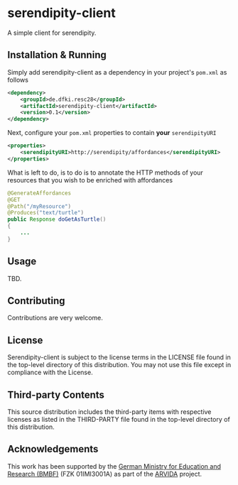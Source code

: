 # serendipity-client
A simple client for serendipity.

## Installation & Running
Simply add serendipity-client as a dependency in your project's `pom.xml` as follows

```xml
<dependency>
	<groupId>de.dfki.resc28</groupId>
	<artifactId>serendipity-client</artifactId>
	<version>0.1</version>
</dependency>
```

Next, configure your `pom.xml` properties to contain **your** `serendipityURI` 
```xml
<properties>
    <serendipityURI>http://serendipity/affordances</serendipityURI>
</properties>
```

What is left to do, is to do is to annotate the HTTP methods of your resources that you wish to be enriched with affordances
```java
@GenerateAffordances
@GET
@Path("/myResource")
@Produces("text/turtle")
public Response doGetAsTurtle() 
{
	...
}
``` 

## Usage
TBD.

## Contributing
Contributions are very welcome.


## License
Serendipity-client is subject to the license terms in the LICENSE file found in the top-level directory of this distribution.
You may not use this file except in compliance with the License.


## Third-party Contents
This source distribution includes the third-party items with respective licenses as listed in the THIRD-PARTY file found in the top-level directory of this distribution.


## Acknowledgements
This work has been supported by the [German Ministry for Education and Research (BMBF)](http://www.bmbf.de/en/index.html) (FZK 01IMI3001A) as part of the [ARVIDA](http://www.arvida.de/) project.